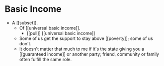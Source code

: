 # Basic Income

- A [[subset]].
  - Of [[universal basic income]]. 
    - [[pull]] [[universal basic income]]
  - Some of us get the support to stay above [[poverty]]; some of us don't.
  - It doesn't matter that much to me if it's the state giving you a [[guaranteed income]] or another party; friend, community or family often fulfill the same role.


